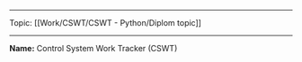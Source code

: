 
___
Topic: [[Work/CSWT/CSWT - Python/Diplom topic]] 
___
**Name:** Control System Work Tracker (CSWT)
